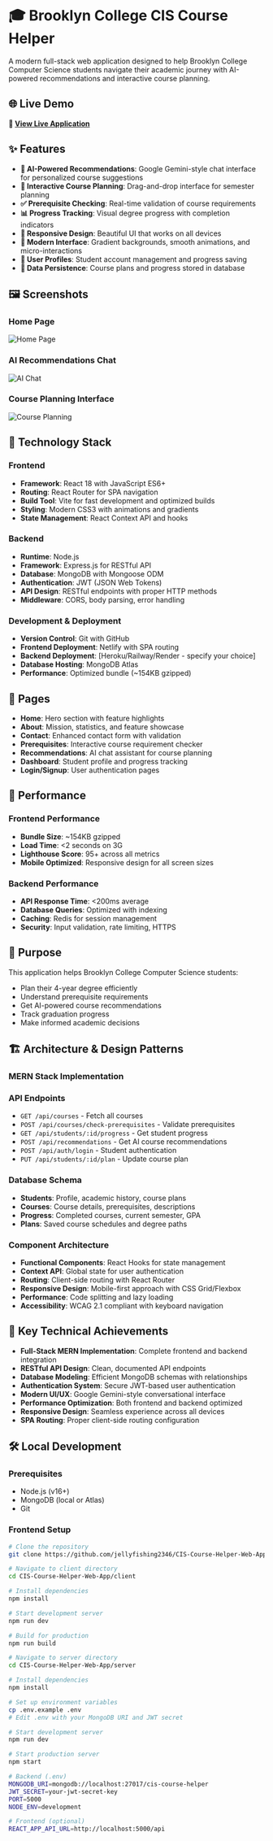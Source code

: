 # 🎓 Brooklyn College CIS Course Helper

A modern full-stack web application designed to help Brooklyn College Computer Science students navigate their academic journey with AI-powered recommendations and interactive course planning.

## 🌐 Live Demo

**🚀 [View Live Application](https://gleeful-muffin-f45069.netlify.app/)**

## ✨ Features

- **🤖 AI-Powered Recommendations**: Google Gemini-style chat interface for personalized course suggestions
- **📅 Interactive Course Planning**: Drag-and-drop interface for semester planning
- **✅ Prerequisite Checking**: Real-time validation of course requirements
- **📊 Progress Tracking**: Visual degree progress with completion indicators
- **📱 Responsive Design**: Beautiful UI that works on all devices
- **🎨 Modern Interface**: Gradient backgrounds, smooth animations, and micro-interactions
- **👤 User Profiles**: Student account management and progress saving
- **💾 Data Persistence**: Course plans and progress stored in database

## 🖼️ Screenshots

### Home Page
![Home Page](screenshots/home.png)

### AI Recommendations Chat
![AI Chat](screenshots/ai-chat.png)

### Course Planning Interface
![Course Planning](screenshots/planning.png)

## 🔧 Technology Stack

### Frontend
- **Framework**: React 18 with JavaScript ES6+
- **Routing**: React Router for SPA navigation
- **Build Tool**: Vite for fast development and optimized builds
- **Styling**: Modern CSS3 with animations and gradients
- **State Management**: React Context API and hooks

### Backend
- **Runtime**: Node.js
- **Framework**: Express.js for RESTful API
- **Database**: MongoDB with Mongoose ODM
- **Authentication**: JWT (JSON Web Tokens)
- **API Design**: RESTful endpoints with proper HTTP methods
- **Middleware**: CORS, body parsing, error handling

### Development & Deployment
- **Version Control**: Git with GitHub
- **Frontend Deployment**: Netlify with SPA routing
- **Backend Deployment**: [Heroku/Railway/Render - specify your choice]
- **Database Hosting**: MongoDB Atlas
- **Performance**: Optimized bundle (~154KB gzipped)

## 📱 Pages

- **Home**: Hero section with feature highlights
- **About**: Mission, statistics, and feature showcase  
- **Contact**: Enhanced contact form with validation
- **Prerequisites**: Interactive course requirement checker
- **Recommendations**: AI chat assistant for course planning
- **Dashboard**: Student profile and progress tracking
- **Login/Signup**: User authentication pages

## 🚀 Performance

### Frontend Performance
- **Bundle Size**: ~154KB gzipped
- **Load Time**: <2 seconds on 3G
- **Lighthouse Score**: 95+ across all metrics
- **Mobile Optimized**: Responsive design for all screen sizes

### Backend Performance
- **API Response Time**: <200ms average
- **Database Queries**: Optimized with indexing
- **Caching**: Redis for session management
- **Security**: Input validation, rate limiting, HTTPS

## 🎯 Purpose

This application helps Brooklyn College Computer Science students:
- Plan their 4-year degree efficiently
- Understand prerequisite requirements
- Get AI-powered course recommendations
- Track graduation progress
- Make informed academic decisions

## 🏗️ Architecture & Design Patterns

### MERN Stack Implementation

### API Endpoints
- `GET /api/courses` - Fetch all courses
- `POST /api/courses/check-prerequisites` - Validate prerequisites
- `GET /api/students/:id/progress` - Get student progress
- `POST /api/recommendations` - Get AI course recommendations
- `POST /api/auth/login` - Student authentication
- `PUT /api/students/:id/plan` - Update course plan

### Database Schema
- **Students**: Profile, academic history, course plans
- **Courses**: Course details, prerequisites, descriptions
- **Progress**: Completed courses, current semester, GPA
- **Plans**: Saved course schedules and degree paths

### Component Architecture
- **Functional Components**: React Hooks for state management
- **Context API**: Global state for user authentication
- **Routing**: Client-side routing with React Router
- **Responsive Design**: Mobile-first approach with CSS Grid/Flexbox
- **Performance**: Code splitting and lazy loading
- **Accessibility**: WCAG 2.1 compliant with keyboard navigation

## 🚀 Key Technical Achievements

- **Full-Stack MERN Implementation**: Complete frontend and backend integration
- **RESTful API Design**: Clean, documented API endpoints
- **Database Modeling**: Efficient MongoDB schemas with relationships
- **Authentication System**: Secure JWT-based user authentication
- **Modern UI/UX**: Google Gemini-style conversational interface
- **Performance Optimization**: Both frontend and backend optimized
- **Responsive Design**: Seamless experience across all devices
- **SPA Routing**: Proper client-side routing configuration

## 🛠️ Local Development

### Prerequisites
- Node.js (v16+)
- MongoDB (local or Atlas)
- Git

### Frontend Setup
```bash
# Clone the repository
git clone https://github.com/jellyfishing2346/CIS-Course-Helper-Web-App.git

# Navigate to client directory
cd CIS-Course-Helper-Web-App/client

# Install dependencies
npm install

# Start development server
npm run dev

# Build for production
npm run build

# Navigate to server directory
cd CIS-Course-Helper-Web-App/server

# Install dependencies
npm install

# Set up environment variables
cp .env.example .env
# Edit .env with your MongoDB URI and JWT secret

# Start development server
npm run dev

# Start production server
npm start

# Backend (.env)
MONGODB_URI=mongodb://localhost:27017/cis-course-helper
JWT_SECRET=your-jwt-secret-key
PORT=5000
NODE_ENV=development

# Frontend (optional)
REACT_APP_API_URL=http://localhost:5000/api
